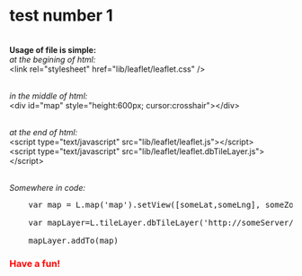 # test number 1

<br><b>Usage of file is simple:</b>
<br><em>at the begining of html:</em>
<br>  \<link rel="stylesheet" href="lib/leaflet/leaflet.css" /\>

<br><em> in the middle of html:  </em>
<br> \<div id="map" style="height:600px; cursor:crosshair"></div\>


<br><em> at the end of html:</em>
<br>  \<script type="text/javascript" src="lib/leaflet/leaflet.js"></script\>
<br>  \<script type="text/javascript" src="lib/leaflet/leaflet.dbTileLayer.js"></script\> 

<br><em>Somewhere in code: </em>
<pre>
	var map = L.map('map').setView([someLat,someLng], someZoom);
<br>	var mapLayer=L.tileLayer.dbTileLayer('http://someServer/tile/{z}/{y}/{x}', {attribution: 'Some attribute',});		
<br>	mapLayer.addTo(map)
</pre>

<h3 style="color:red">Have a fun!</h3>
